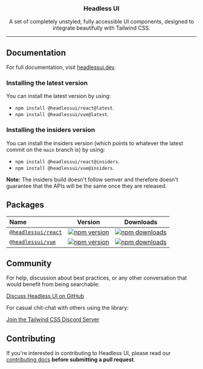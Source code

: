 <h3 align="center">
  Headless UI
</h3>

<p align="center">
  A set of completely unstyled, fully accessible UI components, designed to integrate
  beautifully with Tailwind CSS.
</p>

---

## Documentation

For full documentation, visit [headlessui.dev](https://headlessui.dev).

### Installing the latest version

You can install the latest version by using:

- `npm install @headlessui/react@latest`.
- `npm install @headlessui/vue@latest`.

### Installing the insiders version

You can install the insiders version (which points to whatever the latest commit on the `main` branch is) by using:

- `npm install @headlessui/react@insiders`.
- `npm install @headlessui/vue@insiders`.

**Note:** The insiders build doesn't follow semver and therefore doesn't guarantee that the APIs will be the same once they are released.

## Packages

| Name                                                                                                     |                                                        Version                                                        |                                                        Downloads                                                         |
| :------------------------------------------------------------------------------------------------------- | :-------------------------------------------------------------------------------------------------------------------: | :----------------------------------------------------------------------------------------------------------------------: |
| [`@headlessui/react`](https://github.com/tailwindlabs/headlessui/tree/main/packages/%40headlessui-react) | [![npm version](https://img.shields.io/npm/v/@headlessui/react.svg)](https://www.npmjs.com/package/@headlessui/react) | [![npm downloads](https://img.shields.io/npm/dt/@headlessui/react.svg)](https://www.npmjs.com/package/@headlessui/react) |
| [`@headlessui/vue`](https://github.com/tailwindlabs/headlessui/tree/main/packages/%40headlessui-vue)     |   [![npm version](https://img.shields.io/npm/v/@headlessui/vue.svg)](https://www.npmjs.com/package/@headlessui/vue)   |   [![npm downloads](https://img.shields.io/npm/dt/@headlessui/vue.svg)](https://www.npmjs.com/package/@headlessui/vue)   |

## Community

For help, discussion about best practices, or any other conversation that would benefit from being searchable:

[Discuss Headless UI on GitHub](https://github.com/tailwindlabs/headlessui/discussions)

For casual chit-chat with others using the library:

[Join the Tailwind CSS Discord Server](https://discord.gg/7NF8GNe)

## Contributing

If you're interested in contributing to Headless UI, please read our [contributing docs](https://github.com/tailwindlabs/headlessui/blob/main/.github/CONTRIBUTING.md) **before submitting a pull request**.
